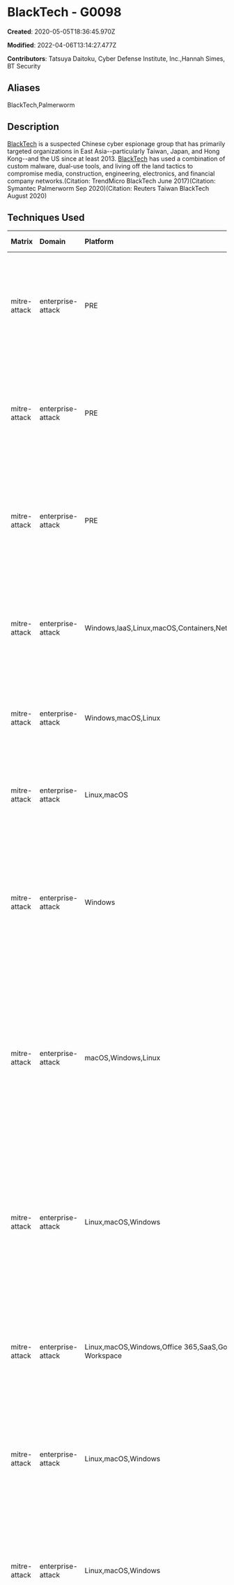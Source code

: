 # BlackTech - G0098

**Created**: 2020-05-05T18:36:45.970Z

**Modified**: 2022-04-06T13:14:27.477Z

**Contributors**: Tatsuya Daitoku, Cyber Defense Institute, Inc.,Hannah Simes, BT Security

## Aliases

BlackTech,Palmerworm

## Description

[BlackTech](https://attack.mitre.org/groups/G0098) is a suspected Chinese cyber espionage group that has primarily targeted organizations in East Asia--particularly Taiwan, Japan, and Hong Kong--and the US since at least 2013. [BlackTech](https://attack.mitre.org/groups/G0098) has used a combination of custom malware, dual-use tools, and living off the land tactics to compromise media, construction, engineering, electronics, and financial company networks.(Citation: TrendMicro BlackTech June 2017)(Citation: Symantec Palmerworm Sep 2020)(Citation: Reuters Taiwan BlackTech August 2020)

## Techniques Used

|Matrix|Domain|Platform|Technique ID|Technique Name|Use|
| :---| :---| :---| :---| :---| :---|
|mitre-attack|enterprise-attack|PRE|T1588.002|Tool|[BlackTech](https://attack.mitre.org/groups/G0098) has obtained and used tools such as Putty, SNScan, and [PsExec](https://attack.mitre.org/software/S0029) for its operations.(Citation: Symantec Palmerworm Sep 2020)|
|mitre-attack|enterprise-attack|PRE|T1588.004|Digital Certificates|[BlackTech](https://attack.mitre.org/groups/G0098) has used valid, stolen digital certificates for some of their malware and tools.(Citation: ESET PLEAD Malware July 2018)|
|mitre-attack|enterprise-attack|PRE|T1588.003|Code Signing Certificates|[BlackTech](https://attack.mitre.org/groups/G0098) has used stolen code-signing certificates for its malicious payloads.(Citation: Symantec Palmerworm Sep 2020)|
|mitre-attack|enterprise-attack|Windows,IaaS,Linux,macOS,Containers,Network|T1046|Network Service Discovery|[BlackTech](https://attack.mitre.org/groups/G0098) has used the SNScan tool to find other potential targets on victim networks.(Citation: Symantec Palmerworm Sep 2020)|
|mitre-attack|enterprise-attack|Windows,macOS,Linux|T1106|Native API|[BlackTech](https://attack.mitre.org/groups/G0098) has used built-in API functions.(Citation: IronNet BlackTech Oct 2021)|
|mitre-attack|enterprise-attack|Linux,macOS|T1021.004|SSH|[BlackTech](https://attack.mitre.org/groups/G0098) has used Putty for remote access.(Citation: Symantec Palmerworm Sep 2020)|
|mitre-attack|enterprise-attack|Windows|T1574.002|DLL Side-Loading|[BlackTech](https://attack.mitre.org/groups/G0098) has used DLL side loading by giving DLLs hardcoded names and placing them in searched directories.(Citation: Trend Micro Waterbear December 2019) |
|mitre-attack|enterprise-attack|macOS,Windows,Linux|T1566.001|Spearphishing Attachment|[BlackTech](https://attack.mitre.org/groups/G0098) has used spearphishing e-mails with malicious password-protected archived files (ZIP or RAR) to deliver malware.(Citation: TrendMicro BlackTech June 2017)(Citation: NTT Security Flagpro new December 2021)|
|mitre-attack|enterprise-attack|Linux,macOS,Windows|T1204.002|Malicious File|[BlackTech](https://attack.mitre.org/groups/G0098) has used e-mails with malicious documents to lure victims into installing malware.(Citation: TrendMicro BlackTech June 2017)(Citation: NTT Security Flagpro new December 2021)	 |
|mitre-attack|enterprise-attack|Linux,macOS,Windows,Office 365,SaaS,Google Workspace|T1566.002|Spearphishing Link|[BlackTech](https://attack.mitre.org/groups/G0098) has used spearphishing e-mails with links to cloud services to deliver malware.(Citation: TrendMicro BlackTech June 2017)|
|mitre-attack|enterprise-attack|Linux,macOS,Windows|T1204.001|Malicious Link|[BlackTech](https://attack.mitre.org/groups/G0098) has used e-mails with malicious links to lure victims into installing malware.(Citation: TrendMicro BlackTech June 2017)	 |
|mitre-attack|enterprise-attack|Linux,macOS,Windows|T1036.002|Right-to-Left Override|[BlackTech](https://attack.mitre.org/groups/G0098) has used right-to-left-override to obfuscate the filenames of malicious e-mail attachments.(Citation: TrendMicro BlackTech June 2017)|
|mitre-attack|enterprise-attack|Linux,Windows,macOS|T1203|Exploitation for Client Execution|[BlackTech](https://attack.mitre.org/groups/G0098) has exploited multiple vulnerabilities for execution, including Microsoft Office vulnerabilities CVE-2012-0158, CVE-2014-6352, CVE-2017-0199, and Adobe Flash CVE-2015-5119.(Citation: TrendMicro BlackTech June 2017)|
|mitre-attack|enterprise-attack|Windows,IaaS,Network,Linux,macOS,Containers|T1190|Exploit Public-Facing Application|[BlackTech](https://attack.mitre.org/groups/G0098) has exploited a buffer overflow vulnerability in Microsoft Internet Information Services (IIS) 6.0, CVE-2017-7269, in order to establish a new HTTP or command and control (C2) server.(Citation: TrendMicro BlackTech June 2017)|
